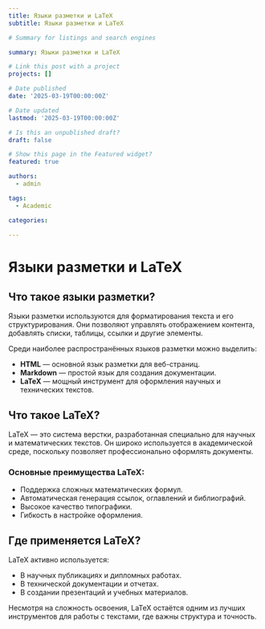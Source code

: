 ```yaml
---
title: Языки разметки и LaTeX  
subtitle: Языки разметки и LaTeX  

# Summary for listings and search engines

summary: Языки разметки и LaTeX  

# Link this post with a project
projects: []

# Date published
date: '2025-03-19T00:00:00Z'

# Date updated
lastmod: '2025-03-19T00:00:00Z'

# Is this an unpublished draft?
draft: false

# Show this page in the Featured widget?
featured: true

authors:
  - admin

tags:
  - Academic

categories:
  
---
```


# Языки разметки и LaTeX  

## Что такое языки разметки?  
Языки разметки используются для форматирования текста и его структурирования. Они позволяют управлять отображением контента, добавлять списки, таблицы, ссылки и другие элементы.  

Среди наиболее распространённых языков разметки можно выделить:  
- **HTML** — основной язык разметки для веб-страниц.  
- **Markdown** — простой язык для создания документации.  
- **LaTeX** — мощный инструмент для оформления научных и технических текстов.  

## Что такое LaTeX?  
LaTeX — это система верстки, разработанная специально для научных и математических текстов. Он широко используется в академической среде, поскольку позволяет профессионально оформлять документы.  

### Основные преимущества LaTeX:  
- Поддержка сложных математических формул.  
- Автоматическая генерация ссылок, оглавлений и библиографий.  
- Высокое качество типографики.  
- Гибкость в настройке оформления.  

## Где применяется LaTeX?  
LaTeX активно используется:  
- В научных публикациях и дипломных работах.  
- В технической документации и отчетах.  
- В создании презентаций и учебных материалов.  

Несмотря на сложность освоения, LaTeX остаётся одним из лучших инструментов для работы с текстами, где важны структура и точность.  

